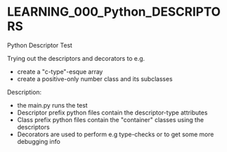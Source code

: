 # LEARNING_000_Python_DESCRIPTORS
Python Descriptor Test

Trying out the descriptors and decorators to e.g.
  - create a "c-type"-esque array
  - create a positive-only number class and its subclasses

Description:
  - the main.py runs the test
  - Descriptor prefix python files contain the descriptor-type attributes
  - Class prefix python files contain the "container" classes using the descriptors
  - Decorators are used to perform e.g type-checks or to get some more debugging info
